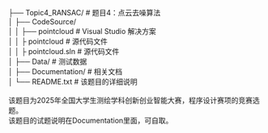 ├── Topic4_RANSAC/           # 题目4：点云去噪算法<br>
│   ├── CodeSource/<br>
│   │   ├── pointcloud       # Visual Studio 解决方案<br>
│   │         ├ pointcloud             # 源代码文件<br>
│   │	 ├ pointcloud.sln             # 源代码文件<br>
│   ├── Data/                # 测试数据<br>
│   ├── Documentation/       # 相关文档<br>
│   └── README.txt            # 该题目的详细说明<br>
<br>
该题目为2025年全国大学生测绘学科创新创业智能大赛，程序设计赛项的竞赛选题。<br>
该题目的试题说明在Documentation里面，可自取。
